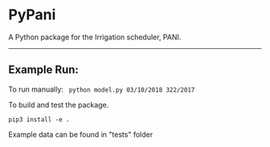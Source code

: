 # PyPani
A Python package for the Irrigation scheduler, PANI.

---------------

## Example Run:
To run manually:
``` python model.py 03/10/2018 322/2017```

To build and test the package.

```pip3 install -e . ```

Example data can be found in "tests" folder
